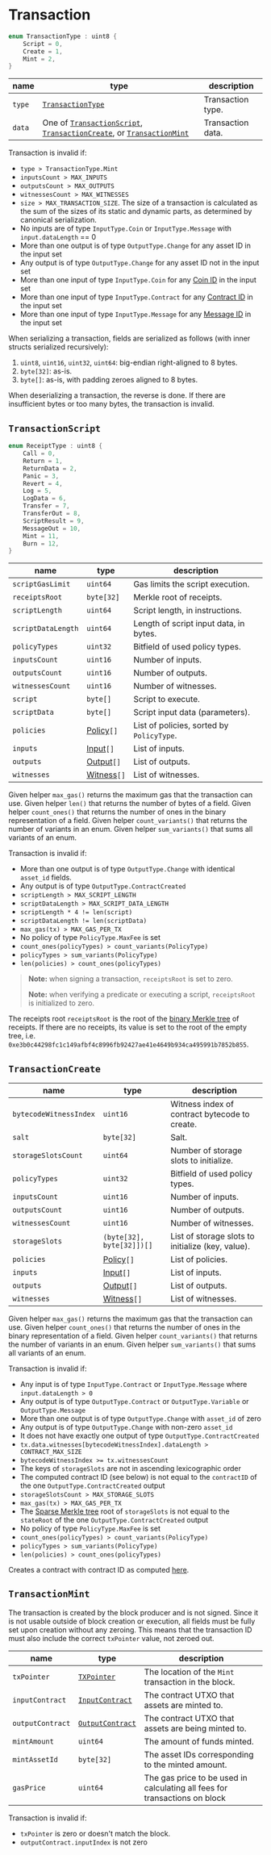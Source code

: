 # Transaction

```c++
enum TransactionType : uint8 {
    Script = 0,
    Create = 1,
    Mint = 2,
}
```

| name   | type                                                                                                                            | description       |
|--------|---------------------------------------------------------------------------------------------------------------------------------|-------------------|
| `type` | [`TransactionType`](#transaction)                                                                                                 | Transaction type. |
| `data` | One of [`TransactionScript`](#transactionscript), [`TransactionCreate`](#transactioncreate), or [`TransactionMint`](#transactionmint) | Transaction data. |

Transaction is invalid if:

- `type > TransactionType.Mint`
- `inputsCount > MAX_INPUTS`
- `outputsCount > MAX_OUTPUTS`
- `witnessesCount > MAX_WITNESSES`
- `size > MAX_TRANSACTION_SIZE`. The size of a transaction is calculated as the sum of the sizes of its static and dynamic parts, as determined by canonical serialization.
- No inputs are of type `InputType.Coin` or `InputType.Message` with `input.dataLength` == 0
- More than one output is of type `OutputType.Change` for any asset ID in the input set
- Any output is of type `OutputType.Change` for any asset ID not in the input set
- More than one input of type `InputType.Coin` for any [Coin ID](../identifiers/utxo-id.md#coin-id) in the input set
- More than one input of type `InputType.Contract` for any [Contract ID](../identifiers/utxo-id.md#contract-id) in the input set
- More than one input of type `InputType.Message` for any [Message ID](../identifiers/utxo-id.md#message-id) in the input set

When serializing a transaction, fields are serialized as follows (with inner structs serialized recursively):

1. `uint8`, `uint16`, `uint32`, `uint64`: big-endian right-aligned to 8 bytes.
1. `byte[32]`: as-is.
1. `byte[]`: as-is, with padding zeroes aligned to 8 bytes.

When deserializing a transaction, the reverse is done. If there are insufficient bytes or too many bytes, the transaction is invalid.

## `TransactionScript`

```c++
enum ReceiptType : uint8 {
    Call = 0,
    Return = 1,
    ReturnData = 2,
    Panic = 3,
    Revert = 4,
    Log = 5,
    LogData = 6,
    Transfer = 7,
    TransferOut = 8,
    ScriptResult = 9,
    MessageOut = 10,
    Mint = 11,
    Burn = 12,
}
```

| name               | type                        | description                             |
|--------------------|-----------------------------|-----------------------------------------|
| `scriptGasLimit`   | `uint64`                    | Gas limits the script execution.        |
| `receiptsRoot`     | `byte[32]`                  | Merkle root of receipts.                |
| `scriptLength`     | `uint64`                    | Script length, in instructions.         |
| `scriptDataLength` | `uint64`                    | Length of script input data, in bytes.  |
| `policyTypes`      | `uint32`                    | Bitfield of used policy types.          |
| `inputsCount`      | `uint16`                    | Number of inputs.                       |
| `outputsCount`     | `uint16`                    | Number of outputs.                      |
| `witnessesCount`   | `uint16`                    | Number of witnesses.                    |
| `script`           | `byte[]`                    | Script to execute.                      |
| `scriptData`       | `byte[]`                    | Script input data (parameters).         |
| `policies`         | [Policy](./policy.md)`[]`   | List of policies, sorted by `PolicyType`. |
| `inputs`           | [Input](./input.md)`[]`     | List of inputs.                         |
| `outputs`          | [Output](./output.md)`[]`   | List of outputs.                        |
| `witnesses`        | [Witness](./witness.md)`[]` | List of witnesses.                      |

Given helper `max_gas()` returns the maximum gas that the transaction can use.
Given helper `len()` that returns the number of bytes of a field.
Given helper `count_ones()` that returns the number of ones in the binary representation of a field.
Given helper `count_variants()` that returns the number of variants in an enum.
Given helper `sum_variants()` that sums all variants of an enum.

Transaction is invalid if:

- More than one output is of type `OutputType.Change` with identical `asset_id` fields.
- Any output is of type `OutputType.ContractCreated`
- `scriptLength > MAX_SCRIPT_LENGTH`
- `scriptDataLength > MAX_SCRIPT_DATA_LENGTH`
- `scriptLength * 4 != len(script)`
- `scriptDataLength != len(scriptData)`
- `max_gas(tx) > MAX_GAS_PER_TX`
- No policy of type `PolicyType.MaxFee` is set
- `count_ones(policyTypes) > count_variants(PolicyType)`
- `policyTypes > sum_variants(PolicyType)`
- `len(policies) > count_ones(policyTypes)`

> **Note:** when signing a transaction, `receiptsRoot` is set to zero.
>
> **Note:** when verifying a predicate or executing a script, `receiptsRoot` is initialized to zero.

The receipts root `receiptsRoot` is the root of the [binary Merkle tree](../protocol/cryptographic-primitives.md#binary-merkle-tree) of receipts. If there are no receipts, its value is set to the root of the empty tree, i.e. `0xe3b0c44298fc1c149afbf4c8996fb92427ae41e4649b934ca495991b7852b855`.

## `TransactionCreate`

| name                   | type                        | description                                       |
|------------------------|-----------------------------|---------------------------------------------------|
| `bytecodeWitnessIndex` | `uint16`                    | Witness index of contract bytecode to create.     |
| `salt`                 | `byte[32]`                  | Salt.                                             |
| `storageSlotsCount`    | `uint64`                    | Number of storage slots to initialize.            |
| `policyTypes`          | `uint32`                    | Bitfield of used policy types.                    |
| `inputsCount`          | `uint16`                    | Number of inputs.                                 |
| `outputsCount`         | `uint16`                    | Number of outputs.                                |
| `witnessesCount`       | `uint16`                    | Number of witnesses.                              |
| `storageSlots`         | `(byte[32], byte[32]])[]`   | List of storage slots to initialize (key, value). |
| `policies`             | [Policy](./policy.md)`[]`    | List of policies.                                  |
| `inputs`               | [Input](./input.md)`[]`     | List of inputs.                                   |
| `outputs`              | [Output](./output.md)`[]`   | List of outputs.                                  |
| `witnesses`            | [Witness](./witness.md)`[]` | List of witnesses.                                |

Given helper `max_gas()` returns the maximum gas that the transaction can use.
Given helper `count_ones()` that returns the number of ones in the binary representation of a field.
Given helper `count_variants()` that returns the number of variants in an enum.
Given helper `sum_variants()` that sums all variants of an enum.

Transaction is invalid if:

- Any input is of type `InputType.Contract` or `InputType.Message` where `input.dataLength > 0`
- Any output is of type `OutputType.Contract` or `OutputType.Variable` or `OutputType.Message`
- More than one output is of type `OutputType.Change` with `asset_id` of zero
- Any output is of type `OutputType.Change` with non-zero `asset_id`
- It does not have exactly one output of type `OutputType.ContractCreated`
- `tx.data.witnesses[bytecodeWitnessIndex].dataLength > CONTRACT_MAX_SIZE`
- `bytecodeWitnessIndex >= tx.witnessesCount`
- The keys of `storageSlots` are not in ascending lexicographic order
- The computed contract ID (see below) is not equal to the `contractID` of the one `OutputType.ContractCreated` output
- `storageSlotsCount > MAX_STORAGE_SLOTS`
- `max_gas(tx) > MAX_GAS_PER_TX`
- The [Sparse Merkle tree](../protocol/cryptographic-primitives.md#sparse-merkle-tree) root of `storageSlots` is not equal to the `stateRoot` of the one `OutputType.ContractCreated` output
- No policy of type `PolicyType.MaxFee` is set
- `count_ones(policyTypes) > count_variants(PolicyType)`
- `policyTypes > sum_variants(PolicyType)`
- `len(policies) > count_ones(policyTypes)`

Creates a contract with contract ID as computed [here](../identifiers/contract-id.md).

## `TransactionMint`

The transaction is created by the block producer and is not signed. Since it is not usable outside of block creation or execution, all fields must be fully set upon creation without any zeroing.
This means that the transaction ID must also include the correct `txPointer` value, not zeroed out.

| name             | type                            | description                                                                |
|------------------|---------------------------------|----------------------------------------------------------------------------|
| `txPointer`      | [`TXPointer`](./tx-pointer.md)  | The location of the `Mint` transaction in the block.                       |
| `inputContract`  | [`InputContract`](./input.md)   | The contract UTXO that assets are minted to.                               |
| `outputContract` | [`OutputContract`](./output.md) | The contract UTXO that assets are being minted to.                         |
| `mintAmount`     | `uint64`                        | The amount of funds minted.                                                |
| `mintAssetId`    | `byte[32]`                      | The asset IDs corresponding to the minted amount.                          |
| `gasPrice`       | `uint64`                        | The gas price to be used in calculating all fees for transactions on block |

Transaction is invalid if:

- `txPointer` is zero or doesn't match the block.
- `outputContract.inputIndex` is not zero

